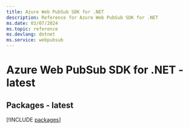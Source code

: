 ```yaml
---
title: Azure Web PubSub SDK for .NET
description: Reference for Azure Web PubSub SDK for .NET
ms.date: 03/07/2024
ms.topic: reference
ms.devlang: dotnet
ms.service: webpubsub
---
```

# Azure Web PubSub SDK for .NET - latest
## Packages - latest
[!INCLUDE [packages](web-pubsub-index.md)]
